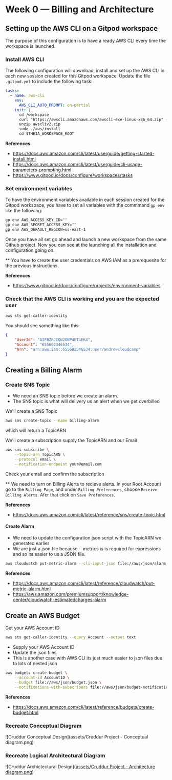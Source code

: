 # Week 0 — Billing and Architecture

## Setting up the AWS CLI on a Gitpod workspace
The purpose of this configuration is to have a ready AWS CLI every time the workspace is launched.

### Install AWS CLI
The following configuration will download, install and set up the AWS CLI in each new session created for this Gitpod workspace. Update the file `.gitpod.yml` to include the following task:

```yaml
tasks:
  - name: aws-cli
    env:
      AWS_CLI_AUTO_PROMPT: on-partial
    init: |
      cd /workspace
      curl "https://awscli.amazonaws.com/awscli-exe-linux-x86_64.zip" -o "awscliv2.zip"
      unzip awscliv2.zip
      sudo ./aws/install
      cd $THEIA_WORKSPACE_ROOT
```
**References**
- https://docs.aws.amazon.com/cli/latest/userguide/getting-started-install.html
- https://docs.aws.amazon.com/cli/latest/userguide/cli-usage-parameters-prompting.html
- https://www.gitpod.io/docs/configure/workspaces/tasks

### Set environment variables

To have the environment variables available in each session created for the Gitpod workspace, you have to set all variables with the commmand `gp env` like the following:
```sh
gp env AWS_ACCESS_KEY_ID=""
gp env AWS_SECRET_ACCESS_KEY=""
gp env AWS_DEFAULT_REGION=us-east-1
```

Once you have all set go ahead and launch a new workspace from the same Github project. Now you can see at the launching all the installation and configuration going on.

** You have to create the user credentials on AWS IAM as a prerequesite for the previous instructions.

**References**
- https://www.gitpod.io/docs/configure/projects/environment-variables


### Check that the AWS CLI is working and you are the expected user

```sh
aws sts get-caller-identity
```

You should see something like this:
```json
{
    "UserId": "AIFBZRJIQN2ONP4ET4EK4",
    "Account": "655602346534",
    "Arn": "arn:aws:iam::655602346534:user/andrewcloudcamp"
}
```

## Creating a Billing Alarm

### Create SNS Topic

- We need an SNS topic before we create an alarm.
- The SNS topic is what will delivery us an alert when we get overbilled

We'll create a SNS Topic
```sh
aws sns create-topic --name billing-alarm
```
which will return a TopicARN

We'll create a subscription supply the TopicARN and our Email
```sh
aws sns subscribe \
    --topic-arn TopicARN \
    --protocol email \
    --notification-endpoint your@email.com
```

Check your email and confirm the subscription

** We need to turn on Billing Alerts to recieve alerts. In your Root Account go to the `Billing Page`, and under `Billing Preferences`, choose `Receive Billing Alerts`. Afer that click on `Save Preferences`.

**References**
- https://docs.aws.amazon.com/cli/latest/reference/sns/create-topic.html

#### Create Alarm

- We need to update the configuration json script with the TopicARN we generated earlier
- We are just a json file because --metrics is is required for expressions and so its easier to us a JSON file.

```sh
aws cloudwatch put-metric-alarm --cli-input-json file://aws/json/alarm_config.json
```

**References**

- https://docs.aws.amazon.com/cli/latest/reference/cloudwatch/put-metric-alarm.html
- https://aws.amazon.com/premiumsupport/knowledge-center/cloudwatch-estimatedcharges-alarm
 
## Create an AWS Budget

Get your AWS Account ID
```sh
aws sts get-caller-identity --query Account --output text
```

- Supply your AWS Account ID
- Update the json files
- This is another case with AWS CLI its just much easier to json files due to lots of nested json

```sh
aws budgets create-budget \
    --account-id AccountID \
    --budget file://aws/json/budget.json \
    --notifications-with-subscribers file://aws/json/budget-notifications-with-subscribers.json
```

**References**
- https://docs.aws.amazon.com/cli/latest/reference/budgets/create-budget.html


### Recreate Conceptual Diagram
![Cruddur Conceptual Design](assets/Cruddur Project - Conceptual diagram.png)

### Recreate Logical Architectural Diagram
![Cruddur Archictectural Design]([assets/Cruddur Project - Architecture diagram.png](https://raw.githubusercontent.com/geisonsn/aws-bootcamp-cruddur-2023/main/journal/assets/Cruddur%20Project%20-%20Architecture%20diagram.png))

